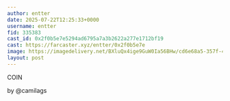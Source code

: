 ```yaml
---
author: entter
date: 2025-07-22T12:25:33+0000
username: entter
fid: 335383
cast_id: 0x2f0b5e7e5294ad6795a7a3b2622a277e1712bf19
cast: https://farcaster.xyz/entter/0x2f0b5e7e
image: https://imagedelivery.net/BXluQx4ige9GuW0Ia56BHw/cd6e68a5-357f-4999-d35b-10f26aff1900/original
layout: post
---
```

COIN  
  
by @camilags  

<img src='https://imagedelivery.net/BXluQx4ige9GuW0Ia56BHw/cd6e68a5-357f-4999-d35b-10f26aff1900/original' alt='' referrerpolicy='no-referrer'/>